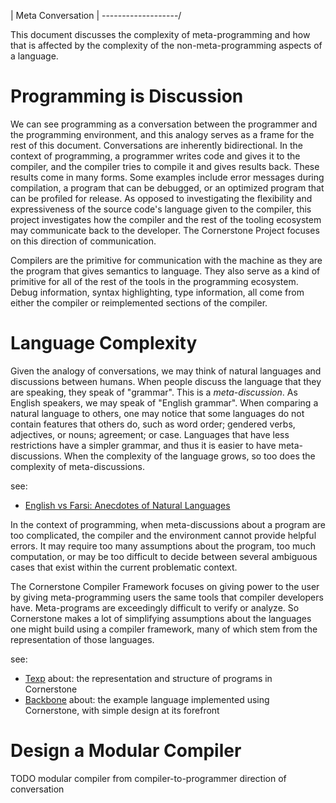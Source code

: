 | Meta Conversation |
\-------------------/

This document discusses the complexity of meta-programming and how that is
affected by the complexity of the non-meta-programming aspects of a language.

# Programming is Discussion

We can see programming as a conversation between the programmer and the
programming environment, and this analogy serves as a frame for the rest of this
document.  Conversations are inherently bidirectional.  In the context of
programming, a programmer writes code and gives it to the compiler, and the
compiler tries to compile it and gives results back.  These results come in many
forms. Some examples include error messages during compilation, a program that
can be debugged, or an optimized program that can be profiled for release.  As
opposed to investigating the flexibility and expressiveness of the source code's
language given to the compiler, this project investigates how the compiler and
the rest of the tooling ecosystem may communicate back to the developer.  The
Cornerstone Project focuses on this direction of communication.

Compilers are the primitive for communication with the machine as they are the
program that gives semantics to language.  They also serve as a kind of
primitive for all of the rest of the tools in the programming ecosystem.  Debug
information, syntax highlighting, type information, all come from either the
compiler or reimplemented sections of the compiler.

# Language Complexity

Given the analogy of conversations, we may think of natural languages and
discussions between humans.  When people discuss the language that they are
speaking, they speak of "grammar".  This is a _meta-discussion_. As English
speakers, we may speak of "English grammar".  When comparing a natural language
to others, one may notice that some languages do not contain features that
others do, such as word order; gendered verbs, adjectives, or nouns; agreement;
or case.  Languages that have less restrictions have a simpler grammar, and thus
it is easier to have meta-discussions.  When the complexity of the language
grows, so too does the complexity of meta-discussions.

see:
- [English vs Farsi: Anecdotes of Natural Languages](english-vs-farsi.md)

In the context of programming, when meta-discussions about a program are too
complicated, the compiler and the environment cannot provide helpful errors.  It
may require too many assumptions about the program, too much computation, or may
be too difficult to decide between several ambiguous cases that exist within the
current problematic context.

The Cornerstone Compiler Framework focuses on giving power to the user by giving
meta-programming users the same tools that compiler developers have.
Meta-programs are exceedingly difficult to verify or analyze.  So Cornerstone
makes a lot of simplifying assumptions about the languages one might build using
a compiler framework, many of which stem from the representation of those
languages.

see:
- [Texp](texp.md)
  about: the representation and structure of programs in Cornerstone
- [Backbone](backbone.md)
  about: the example language implemented using Cornerstone, with simple design
  at its forefront

# Design a Modular Compiler

TODO modular compiler from compiler-to-programmer direction of conversation
